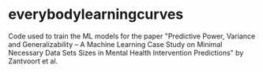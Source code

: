 # everybodylearningcurves
Code used to train the ML models for the paper "Predictive Power, Variance and Generalizability – A Machine Learning Case Study on Minimal Necessary Data Sets Sizes in Mental Health Intervention Predictions" by Zantvoort et al. 
